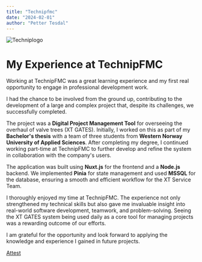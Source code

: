 ```yaml
---
title: "Technipfmc"
date: "2024-02-01"
author: "Petter Tesdal"
---
```

   
![Techniplogo](/work/Technipfmc.svg)  

<!--more-->
# My Experience at TechnipFMC

Working at TechnipFMC was a great learning experience and my first real opportunity to engage in professional development work.

I had the chance to be involved from the ground up, contributing to the development of a large and complex project that, despite its challenges, we successfully completed.

The project was a **Digital Project Management Tool** for overseeing the overhaul of valve trees (XT GATES). Initially, I worked on this as part of my **Bachelor's thesis** with a team of three students from **Western Norway University of Applied Sciences**. After completing my degree, I continued working part-time at TechnipFMC to further develop and refine the system in collaboration with the company's users.

The application was built using **Nuxt.js** for the frontend and a **Node.js** backend. We implemented **Pinia** for state management and used **MSSQL** for the database, ensuring a smooth and efficient workflow for the XT Service Team. 

I thoroughly enjoyed my time at TechnipFMC. The experience not only strengthened my technical skills but also gave me invaluable insight into real-world software development, teamwork, and problem-solving. Seeing the XT GATES system being used daily as a core tool for managing projects was a rewarding outcome of our efforts.

I am grateful for the opportunity and look forward to applying the knowledge and experience I gained in future projects.

[Attest](tesdal.dev/files/technipfmc-attest.pdf)
